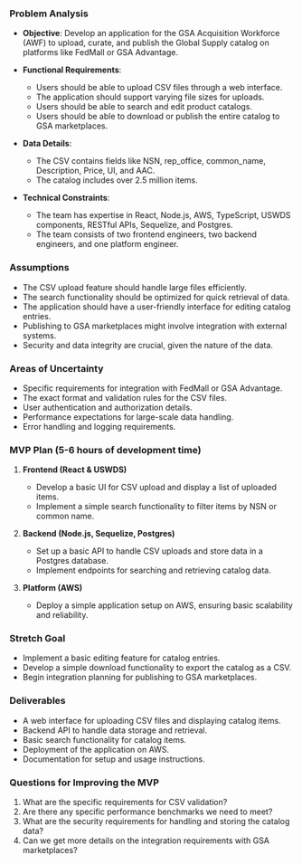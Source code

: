 ### Problem Analysis

- **Objective**: Develop an application for the GSA Acquisition Workforce (AWF) to upload, curate, and publish the Global Supply catalog on platforms like FedMall or GSA Advantage.
  
- **Functional Requirements**:
  - Users should be able to upload CSV files through a web interface.
  - The application should support varying file sizes for uploads.
  - Users should be able to search and edit product catalogs.
  - Users should be able to download or publish the entire catalog to GSA marketplaces.

- **Data Details**:
  - The CSV contains fields like NSN, rep_office, common_name, Description, Price, UI, and AAC.
  - The catalog includes over 2.5 million items.

- **Technical Constraints**:
  - The team has expertise in React, Node.js, AWS, TypeScript, USWDS components, RESTful APIs, Sequelize, and Postgres.
  - The team consists of two frontend engineers, two backend engineers, and one platform engineer.

### Assumptions

- The CSV upload feature should handle large files efficiently.
- The search functionality should be optimized for quick retrieval of data.
- The application should have a user-friendly interface for editing catalog entries.
- Publishing to GSA marketplaces might involve integration with external systems.
- Security and data integrity are crucial, given the nature of the data.

### Areas of Uncertainty

- Specific requirements for integration with FedMall or GSA Advantage.
- The exact format and validation rules for the CSV files.
- User authentication and authorization details.
- Performance expectations for large-scale data handling.
- Error handling and logging requirements.

### MVP Plan (5-6 hours of development time)

1. **Frontend (React & USWDS)**
   - Develop a basic UI for CSV upload and display a list of uploaded items.
   - Implement a simple search functionality to filter items by NSN or common name.

2. **Backend (Node.js, Sequelize, Postgres)**
   - Set up a basic API to handle CSV uploads and store data in a Postgres database.
   - Implement endpoints for searching and retrieving catalog data.

3. **Platform (AWS)**
   - Deploy a simple application setup on AWS, ensuring basic scalability and reliability.

### Stretch Goal

- Implement a basic editing feature for catalog entries.
- Develop a simple download functionality to export the catalog as a CSV.
- Begin integration planning for publishing to GSA marketplaces.

### Deliverables

- A web interface for uploading CSV files and displaying catalog items.
- Backend API to handle data storage and retrieval.
- Basic search functionality for catalog items.
- Deployment of the application on AWS.
- Documentation for setup and usage instructions.

### Questions for Improving the MVP

1. What are the specific requirements for CSV validation?
2. Are there any specific performance benchmarks we need to meet?
3. What are the security requirements for handling and storing the catalog data?
4. Can we get more details on the integration requirements with GSA marketplaces?